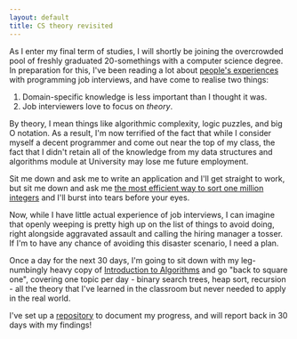 ```yaml
---
layout: default
title: CS theory revisited
---
```


As I enter my final term of studies, I will shortly be joining the overcrowded
pool of freshly graduated 20-somethings with a computer science degree. In
preparation for this, I've been reading a lot about [people's
experiences](http://css-tricks.com/interviewing-front-end-engineer-san-francisco/)
with programming job interviews, and have come to realise two things:

1. Domain-specific knowledge is less important than I thought it was.
2. Job interviewers love to focus on *theory*.

By theory, I mean things like algorithmic complexity, logic puzzles, and big O
notation. As a result, I'm now terrified of the fact that while I consider
myself a decent programmer and come out near the top of my class, the fact that
I didn't retain all of the knowledge from my data structures and algorithms
module at University may lose me future employment.

Sit me down and ask me to write an application and I'll get straight to work,
but sit me down and ask me [the most efficient way to sort one million
integers](http://youtu.be/k4RRi_ntQc8) and I'll burst into tears before your
eyes.

Now, while I have little actual experience of job interviews, I can imagine that
openly weeping is pretty high up on the list of things to avoid doing, right
alongside aggravated assault and calling the hiring manager a tosser. If I'm to
have any chance of avoiding this disaster scenario, I need a plan.

Once a day for the next 30 days, I'm going to sit down with my leg-numbingly
heavy copy of [Introduction to
Algorithms](http://mitpress.mit.edu/books/introduction-algorithms) and go "back
to square one", covering one topic per day - binary search trees, heap sort,
recursion - all the theory that I've learned in the classroom but never needed
to apply in the real world.

I've set up a [repository](https://github.com/ChrisCummins/cstp) to document my
progress, and will report back in 30 days with my findings!

